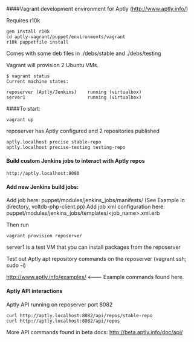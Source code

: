 ####Vagrant development environment for Aptly (http://www.aptly.info/)

Requires r10k

```
gem install r10k
cd aptly-vagrant/puppet/environments/vagrant
r10k puppetfile install
```

Comes with some deb files in ./debs/stable and ./debs/testing

Vagrant will provision 2 Ubuntu VMs.  

```
$ vagrant status
Current machine states:

reposerver (Aptly/Jenkins)    running (virtualbox)
server1                       running (virtualbox)
```

####To start:

```
vagrant up
```

reposerver has Aptly configured and 2 repositories published
```
aptly.localhost precise stable-repo
aptly.localhost precise-testing testing-repo
```

#### Build custom Jenkins jobs to interact with Aptly repos
```
http://aptly.localhost:8080
```

#### Add new Jenkins build jobs:

Add job here:  puppet/modules/jenkins_jobs/manifests/  (See Example in directory, voltdb-php-client.pp)
Add job xml configuration here: puppet/modules/jenkins_jobs/templates/<job_name>.xml.erb

Then run
```
vagrant provision reposerver
```

server1 is a test VM that you can install packages from the reposerver

Test out Aptly apt repository commands on the reposerver (vagrant ssh; sudo -i)

http://www.aptly.info/examples/ <--- Example commands found here.

#### Aptly API interactions

Aptly API running on reposerver port 8082

```
curl http://aptly.localhost:8082/api/repos/stable-repo
curl http://aptly.localhost:8082/api/repos
```
More API commands found in beta docs: http://beta.aptly.info/doc/api/

